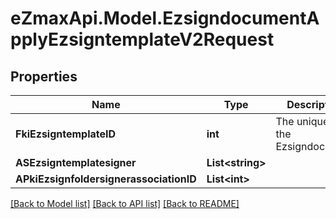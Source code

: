 
# eZmaxApi.Model.EzsigndocumentApplyEzsigntemplateV2Request

## Properties

Name | Type | Description | Notes
------------ | ------------- | ------------- | -------------
**FkiEzsigntemplateID** | **int** | The unique ID of the Ezsigndocument | 
**ASEzsigntemplatesigner** | **List&lt;string&gt;** |  | 
**APkiEzsignfoldersignerassociationID** | **List&lt;int&gt;** |  | 

[[Back to Model list]](../README.md#documentation-for-models)
[[Back to API list]](../README.md#documentation-for-api-endpoints)
[[Back to README]](../README.md)

